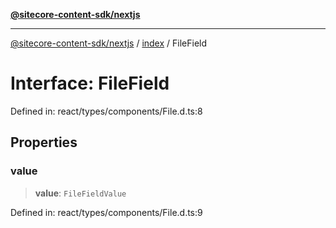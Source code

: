 [**@sitecore-content-sdk/nextjs**](../../README.md)

***

[@sitecore-content-sdk/nextjs](../../README.md) / [index](../README.md) / FileField

# Interface: FileField

Defined in: react/types/components/File.d.ts:8

## Properties

### value

> **value**: `FileFieldValue`

Defined in: react/types/components/File.d.ts:9

